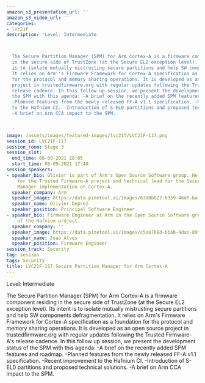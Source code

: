 ```yaml
---
amazon_s3_presentation_url: ''
amazon_s3_video_url: ''
categories:
- lvc21f
description: 'Level: Intermediate 



  The Secure Partition Manager (SPM) for Arm Cortex-A is a firmware component residing
  in the secure side of TrustZone (at the Secure EL2 exception level). Its intent
  is to isolate mutually mistrusting secure partitions and help SW components defragmentation.
  It relies on Arm''s Firmware Framework for Cortex-A specification as a foundation
  for the protocol and memory sharing operations. It is developed as an open source
  project in trustedfirmware.org with regular updates following the Trusted Firmware-A''s
  release cadence. In this follow up session, we present the development status of
  the SPM with this agenda: -A brief on the recently added SPM features and roadmap.
  -Planned features from the newly released FF-A v1.1 specification. -Recent improvement
  to the Hafnium CI. -Introduction of S-EL0 partitions and proposed technical solutions.
  -A brief on Arm CCA impact to the SPM.


  '
image: /assets/images/featured-images/lvc21f/LVC21F-117.png
session_id: LVC21F-117
session_room: Stage 3
session_slot:
  end_time: 08-09-2021 18:05
  start_time: 08-09-2021 17:40
session_speakers:
- speaker_bio: Olivier is part of Arm's Open Source Software group. He's maintainer
    for the Trusted Firmware-A project and technical lead for the Secure Partition
    Manager implementation on Cortex-A.
  speaker_company: Arm
  speaker_image: https://data.pinetool.ai/images/63d0b027-b339-46df-ba7f-c8905ceb8093.jpeg
  speaker_name: Olivier Deprez
  speaker_position: Principal Software Engineer
- speaker_bio: Firmware Engineer at Arm in the Open Source Software group. Maintainer
    of the Hafnium project.
  speaker_company: ''
  speaker_image: https://data.pinetool.ai/images/c5aa7b0d-bbab-4dac-89fe-1e7de538cceb.jpeg
  speaker_name: Joao Alves
  speaker_position: Firmware Engineer
session_track: Security
tag: session
tags: Security
title: LVC21F-117 Secure Partition Manager for Arm Cortex-A
---
```


Level: Intermediate 


The Secure Partition Manager (SPM) for Arm Cortex-A is a firmware component residing in the secure side of TrustZone (at the Secure EL2 exception level). Its intent is to isolate mutually mistrusting secure partitions and help SW components defragmentation. It relies on Arm's Firmware Framework for Cortex-A specification as a foundation for the protocol and memory sharing operations. It is developed as an open source project in trustedfirmware.org with regular updates following the Trusted Firmware-A's release cadence. In this follow up session, we present the development status of the SPM with this agenda: -A brief on the recently added SPM features and roadmap. -Planned features from the newly released FF-A v1.1 specification. -Recent improvement to the Hafnium CI. -Introduction of S-EL0 partitions and proposed technical solutions. -A brief on Arm CCA impact to the SPM.